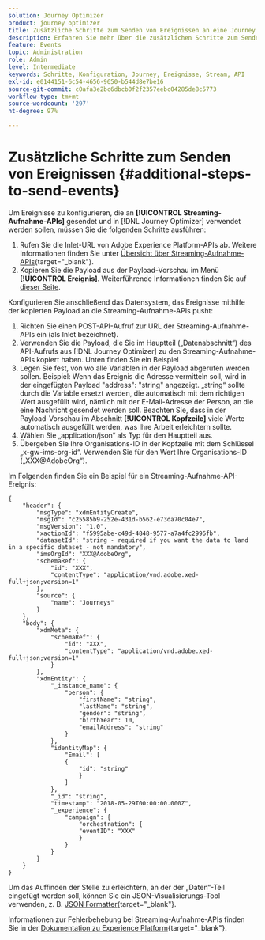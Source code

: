 ```yaml
---
solution: Journey Optimizer
product: journey optimizer
title: Zusätzliche Schritte zum Senden von Ereignissen an eine Journey
description: Erfahren Sie mehr über die zusätzlichen Schritte zum Senden von Ereignissen an eine Journey
feature: Events
topic: Administration
role: Admin
level: Intermediate
keywords: Schritte, Konfiguration, Journey, Ereignisse, Stream, API
exl-id: e0144151-6c54-4656-9650-b544d8e7be16
source-git-commit: c0afa3e2bc6dbcb0f2f2357eebc04285de8c5773
workflow-type: tm+mt
source-wordcount: '297'
ht-degree: 97%

---
```


# Zusätzliche Schritte zum Senden von Ereignissen {#additional-steps-to-send-events}

Um Ereignisse zu konfigurieren, die an **[!UICONTROL Streaming-Aufnahme-APIs]** gesendet und in [!DNL Journey Optimizer] verwendet werden sollen, müssen Sie die folgenden Schritte ausführen:

1. Rufen Sie die Inlet-URL von Adobe Experience Platform-APIs ab. Weitere Informationen finden Sie unter [Übersicht über Streaming-Aufnahme-APIs](https://experienceleague.adobe.com/docs/experience-platform/ingestion/streaming/overview.html?lang=de){target="_blank"}.
1. Kopieren Sie die Payload aus der Payload-Vorschau im Menü **[!UICONTROL Ereignis]**. Weiterführende Informationen finden Sie auf [dieser Seite](../event/about-creating.md#define-the-payload-fields).

Konfigurieren Sie anschließend das Datensystem, das Ereignisse mithilfe der kopierten Payload an die Streaming-Aufnahme-APIs pusht:

1. Richten Sie einen POST-API-Aufruf zur URL der Streaming-Aufnahme-APIs ein (als Inlet bezeichnet).
1. Verwenden Sie die Payload, die Sie im Hauptteil („Datenabschnitt“) des API-Aufrufs aus [!DNL Journey Optimizer] zu den Streaming-Aufnahme-APIs kopiert haben. Unten finden Sie ein Beispiel
1. Legen Sie fest, von wo alle Variablen in der Payload abgerufen werden sollen. Beispiel: Wenn das Ereignis die Adresse vermitteln soll, wird in der eingefügten Payload &quot;address&quot;: &quot;string&quot; angezeigt. „string“ sollte durch die Variable ersetzt werden, die automatisch mit dem richtigen Wert ausgefüllt wird, nämlich mit der E-Mail-Adresse der Person, an die eine Nachricht gesendet werden soll. Beachten Sie, dass in der Payload-Vorschau im Abschnitt **[!UICONTROL Kopfzeile]** viele Werte automatisch ausgefüllt werden, was Ihre Arbeit erleichtern sollte.
1. Wählen Sie „application/json“ als Typ für den Hauptteil aus.
1. Übergeben Sie Ihre Organisations-ID in der Kopfzeile mit dem Schlüssel „x-gw-ims-org-id“. Verwenden Sie für den Wert Ihre Organisations-ID („XXX@AdobeOrg“).

Im Folgenden finden Sie ein Beispiel für ein Streaming-Aufnahme-API-Ereignis:

```
{
    "header": {
        "msgType": "xdmEntityCreate",
        "msgId": "c25585b9-252e-431d-b562-e73da70c04e7",
        "msgVersion": "1.0",
        "xactionId": "f5995abe-c49d-4848-9577-a7a4fc2996fb",
        "datasetId": "string - required if you want the data to land in a specific dataset - not mandatory",
        "imsOrgId": "XXX@AdobeOrg",
        "schemaRef": {
            "id": "XXX",
            "contentType": "application/vnd.adobe.xed-full+json;version=1"
        },
        "source": {
            "name": "Journeys"
        }
    },
    "body": {
        "xdmMeta": {
            "schemaRef": {
                "id": "XXX",
                "contentType": "application/vnd.adobe.xed-full+json;version=1"
            }
        },
        "xdmEntity": {
            "_instance_name": {
                "person": {
                    "firstName": "string",
                    "lastName": "string",
                    "gender": "string",
                    "birthYear": 10,
                    "emailAddress": "string"
                }
            },
            "identityMap": {
                "Email": [
                {
                    "id": "string"
                    }
                ]
            },
            "_id": "string",
            "timestamp": "2018-05-29T00:00:00.000Z",
            "_experience": {
                "campaign": {
                    "orchestration": {
                    "eventID": "XXX"
                    }
                }
            }
        }
    }
}
```

Um das Auffinden der Stelle zu erleichtern, an der der „Daten“-Teil eingefügt werden soll, können Sie ein JSON-Visualisierungs-Tool verwenden, z. B. [JSON Formatter](https://jsonformatter.curiousconcept.com){target="_blank"}.

Informationen zur Fehlerbehebung bei Streaming-Aufnahme-APIs finden Sie in der [Dokumentation zu Experience Platform](https://experienceleague.adobe.com/docs/experience-platform/ingestion/streaming/troubleshooting.html?lang=de){target="_blank"}.
